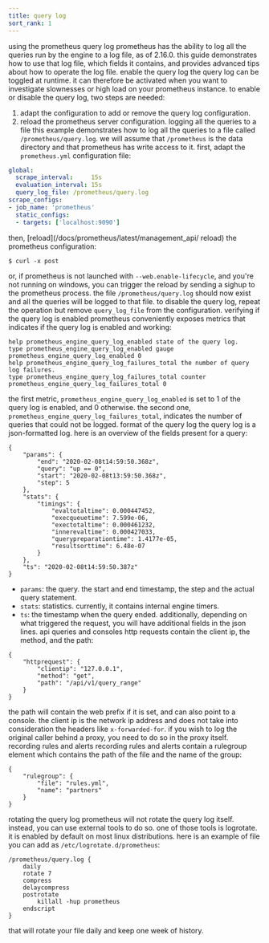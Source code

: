```yaml
---
title: query log
sort_rank: 1
---
```

using the prometheus query log
prometheus has the ability to log all the queries run by the engine to a log
file, as of 2.16.0. this guide demonstrates how to use that log file, which
fields it contains, and provides advanced tips about how to operate the log
file.
enable the query log
the query log can be toggled at runtime. it can therefore be activated when you
want to investigate slownesses or high load on your prometheus instance.
to enable or disable the query log, two steps are needed:
1. adapt the configuration to add or remove the query log configuration.
1. reload the prometheus server configuration.
logging all the queries to a file
this example demonstrates how to log all the queries to
a file called `/prometheus/query.log`. we will assume that `/prometheus` is the
data directory and that prometheus has write access to it.
first, adapt the `prometheus.yml` configuration file:
```yaml
global:
  scrape_interval:     15s
  evaluation_interval: 15s
  query_log_file: /prometheus/query.log
scrape_configs:
- job_name: 'prometheus'
  static_configs:
  - targets: ['localhost:9090']
```
then, [reload](/docs/prometheus/latest/management_api/
reload) the prometheus configuration:
```shell
$ curl -x post 
```
or, if prometheus is not launched with `--web.enable-lifecycle`, and you're not
running on windows, you can trigger the reload by sending a sighup to the
prometheus process.
the file `/prometheus/query.log` should now exist and all the queries
will be logged to that file.
to disable the query log, repeat the operation but remove `query_log_file` from
the configuration.
verifying if the query log is enabled
prometheus conveniently exposes metrics that indicates if the query log is
enabled and working:
```
help prometheus_engine_query_log_enabled state of the query log.
type prometheus_engine_query_log_enabled gauge
prometheus_engine_query_log_enabled 0
help prometheus_engine_query_log_failures_total the number of query log failures.
type prometheus_engine_query_log_failures_total counter
prometheus_engine_query_log_failures_total 0
```
the first metric, `prometheus_engine_query_log_enabled` is set to 1 of the
query log is enabled, and 0 otherwise.
the second one, `prometheus_engine_query_log_failures_total`, indicates the
number of queries that could not be logged.
format of the query log
the query log is a json-formatted log. here is an overview of the fields
present for a query:
```
{
    "params": {
        "end": "2020-02-08t14:59:50.368z",
        "query": "up == 0",
        "start": "2020-02-08t13:59:50.368z",
        "step": 5
    },
    "stats": {
        "timings": {
            "evaltotaltime": 0.000447452,
            "execqueuetime": 7.599e-06,
            "exectotaltime": 0.000461232,
            "innerevaltime": 0.000427033,
            "querypreparationtime": 1.4177e-05,
            "resultsorttime": 6.48e-07
        }
    },
    "ts": "2020-02-08t14:59:50.387z"
}
```
- `params`: the query. the start and end timestamp, the step and the actual
  query statement.
- `stats`: statistics. currently, it contains internal engine timers.
- `ts`: the timestamp when the query ended.
additionally, depending on what triggered the request, you will have additional
fields in the json lines.
api queries and consoles
http requests contain the client ip, the method, and the path:
```
{
    "httprequest": {
        "clientip": "127.0.0.1",
        "method": "get",
        "path": "/api/v1/query_range"
    }
}
```
the path will contain the web prefix if it is set, and can also point to a
console.
the client ip is the network ip address and does not take into consideration the
headers like `x-forwarded-for`. if you wish to log the original caller behind a
proxy, you need to do so in the proxy itself.
recording rules and alerts
recording rules and alerts contain a rulegroup element which contains the path
of the file and the name of the group:
```
{
    "rulegroup": {
        "file": "rules.yml",
        "name": "partners"
    }
}
```
rotating the query log
prometheus will not rotate the query log itself. instead, you can use external
tools to do so.
one of those tools is logrotate. it is enabled by default on most linux
distributions.
here is an example of file you can add as
`/etc/logrotate.d/prometheus`:
```
/prometheus/query.log {
    daily
    rotate 7
    compress
    delaycompress
    postrotate
        killall -hup prometheus
    endscript
}
```
that will rotate your file daily and keep one week of history.